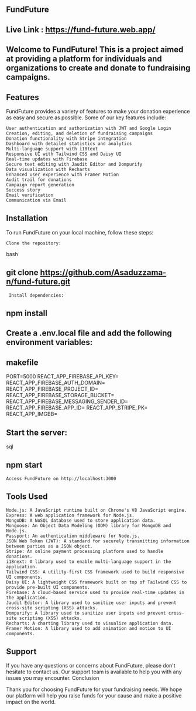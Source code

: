 ## FundFuture

## Live Link : https://fund-future.web.app/

## Welcome to FundFuture! This is a project aimed at providing a platform for individuals and organizations to create and donate to fundraising campaigns.

## Features

FundFuture provides a variety of features to make your donation experience as easy and secure as possible. Some of our key features include:

    User authentication and authorization with JWT and Google Login
    Creation, editing, and deletion of fundraising campaigns
    Donation functionality with Stripe integration
    Dashboard with detailed statistics and analytics
    Multi-language support with i18text
    Responsive UI with Tailwind CSS and Daisy UI
    Real-time updates with Firebase
    Secure text editing with Jaudit Editor and Dompurify
    Data visualization with Recharts
    Enhanced user experience with Framer Motion
    Audit trail for donations
    Campaign report generation
    Success story
    Email verification
    Communication via Email



## Installation

To run FundFuture on your local machine, follow these steps:

    Clone the repository:

bash

## git clone https://github.com/Asaduzzama-n/fund-future.git

     Install dependencies:

## npm install

##    Create a .env.local file and add the following environment variables:

## makefile

PORT=5000
REACT_APP_FIREBASE_API_KEY=<your REACT_APP_FIREBASE_API_KEY>
REACT_APP_FIREBASE_AUTH_DOMAIN=<your REACT_APP_FIREBASE_AUTH_DOMAIN>
REACT_APP_FIREBASE_PROJECT_ID=<your REACT_APP_FIREBASE_PROJECT_ID>
REACT_APP_FIREBASE_STORAGE_BUCKET=<your REACT_APP_FIREBASE_STORAGE_BUCKET>
REACT_APP_FIREBASE_MESSAGING_SENDER_ID=<your REACT_APP_FIREBASE_MESSAGING_SENDER_ID>
REACT_APP_FIREBASE_APP_ID=<your REACT_APP_FIREBASE_APP_ID>
REACT_APP_STRIPE_PK=<your REACT_APP_STRIPE_PK>
REACT_APP_IMGBB=<your REACT_APP_IMGBB>

##    Start the server:

sql

## npm start

    Access FundFuture on http://localhost:3000



## Tools Used

    Node.js: A JavaScript runtime built on Chrome's V8 JavaScript engine.
    Express: A web application framework for Node.js.
    MongoDB: A NoSQL database used to store application data.
    Mongoose: An Object Data Modeling (ODM) library for MongoDB and Node.js.
    Passport: An authentication middleware for Node.js.
    JSON Web Token (JWT): A standard for securely transmitting information between parties as a JSON object.
    Stripe: An online payment processing platform used to handle donations.
    i18next: A library used to enable multi-language support in the application.
    Tailwind CSS: A utility-first CSS framework used to build responsive UI components.
    Daisy UI: A lightweight CSS framework built on top of Tailwind CSS to provide pre-built UI components.
    Firebase: A cloud-based service used to provide real-time updates in the application.
    Jaudit Editor: A library used to sanitize user inputs and prevent cross-site scripting (XSS) attacks.
    Dompurify: A library used to sanitize user inputs and prevent cross-site scripting (XSS) attacks.
    Recharts: A charting library used to visualize application data.
    Framer Motion: A library used to add animation and motion to UI components.

## Support

If you have any questions or concerns about FundFuture, please don't hesitate to contact us. Our support team is available to help you with any issues you may encounter.
Conclusion

Thank you for choosing FundFuture for your fundraising needs. We hope our platform will help you raise funds for your cause and make a positive impact on the world.